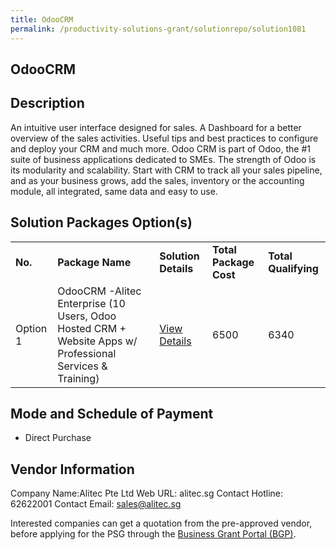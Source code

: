 ```yaml
---
title: OdooCRM 
permalink: /productivity-solutions-grant/solutionrepo/solution1081
---
```


## OdooCRM

## Description

An intuitive user interface designed for sales. A Dashboard for a better overview of the sales activities. Useful tips and best practices to configure and deploy your CRM and much more. Odoo CRM is part of Odoo, the #1 suite of business applications dedicated to SMEs. The strength of Odoo is its modularity and scalability. Start with CRM to track all your sales pipeline, and as your business grows, add the sales, inventory or the accounting module, all integrated, same data and easy to use.

## Solution Packages Option(s)

<table>
<tr>
<td><b>No.</b></td>
<td><b>Package Name</b></td>
<td><b>Solution Details</b></td>
<td><b>Total Package Cost</b></td>
<td><b>Total Qualifying</b></td>
</tr>
<tr>
<td>Option 1</td>
<td>OdooCRM -Alitec Enterprise (10 Users, Odoo Hosted CRM + Website Apps w/ Professional Services & Training)</td>
<td><a href='https://www.gobusiness.gov.sg/images/psg/Desensitised_Alitec_20200004_Annex_3_20200630143425_Part_4.pdf'>View Details</a></td>
<td>6500</td>
<td>6340</td>
</tr>
</table>

## Mode and Schedule of Payment

 - Direct Purchase

## Vendor Information

 Company Name:Alitec Pte Ltd 
Web URL: alitec.sg 
Contact Hotline: 62622001 
Contact Email: sales@alitec.sg 


Interested companies can get a quotation from the pre-approved vendor, before applying for the PSG through the <a href='https://www.businessgrants.gov.sg/'>Business Grant Portal (BGP)</a>.
<script src="/jquery/resize-tables.js"></script>
